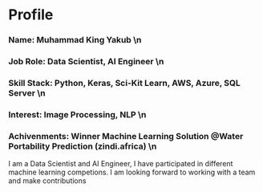 # Profile
### Name: Muhammad King Yakub \n
### Job Role: Data Scientist, AI Engineer \n
### Skill Stack: Python, Keras, Sci-Kit Learn, AWS, Azure, SQL Server \n
### Interest: Image Processing, NLP \n
### Achivenments: Winner Machine Learning Solution @Water Portability Prediction (zindi.africa) \n

I am a Data Scientist and AI Engineer, I have participated in different machine learning competions. I am looking forward to working with a team and make contributions
